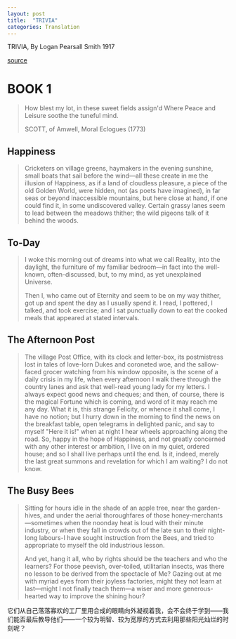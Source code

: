 ```yaml
---
layout: post
title:  "TRIVIA"
categories: Translation
---
```


TRIVIA, By Logan Pearsall Smith 1917

[source](https://www.gutenberg.org/files/8544/8544-h/8544-h.htm)

# BOOK 1


> How blest my lot, in these sweet fields assign'd Where Peace and Leisure soothe the tuneful mind.
> 
> SCOTT, of Amwell, Moral Eclogues (1773)

## Happiness

> Cricketers on village greens, haymakers in the evening sunshine, small boats that sail before the wind—all these create in me the illusion of Happiness, as if a land of cloudless pleasure, a piece of the old Golden World, were hidden, not (as poets have imagined), in far seas or beyond inaccessible mountains, but here close at hand, if one could find it, in some undiscovered valley. Certain grassy lanes seem to lead between the meadows thither; the wild pigeons talk of it behind the woods.


## To-Day

> I woke this morning out of dreams into what we call Reality, into the daylight, the furniture of my familiar bedroom—in fact into the well-known, often-discussed, but, to my mind, as yet unexplained Universe.
> 
> Then I, who came out of Eternity and seem to be on my way thither, got up and spent the day as I usually spend it. I read, I pottered, I talked, and took exercise; and I sat punctually down to eat the cooked meals that appeared at stated intervals.


## The Afternoon Post


> The village Post Office, with its clock and letter-box, its postmistress lost in tales of love-lorn Dukes and coroneted woe, and the sallow-faced grocer watching from his window opposite, is the scene of a daily crisis in my life, when every afternoon I walk there through the country lanes and ask that well-read young lady for my letters. I always expect good news and cheques; and then, of course, there is the magical Fortune which is coming, and word of it may reach me any day. What it is, this strange Felicity, or whence it shall come, I have no notion; but I hurry down in the morning to find the news on the breakfast table, open telegrams in delighted panic, and say to myself "Here it is!" when at night I hear wheels approaching along the road. So, happy in the hope of Happiness, and not greatly concerned with any other interest or ambition, I live on in my quiet, ordered house; and so I shall live perhaps until the end. Is it, indeed, merely the last great summons and revelation for which I am waiting? I do not know.

## The Busy Bees


> Sitting for hours idle in the shade of an apple tree, near the garden-hives, and under the aerial thoroughfares of those honey-merchants—sometimes when the noonday heat is loud with their minute industry, or when they fall in crowds out of the late sun to their night-long labours-I have sought instruction from the Bees, and tried to appropriate to myself the old industrious lesson.
> 
> And yet, hang it all, who by rights should be the teachers and who the learners? For those peevish, over-toiled, utilitarian insects, was there no lesson to be derived from the spectacle of Me? Gazing out at me with myriad eyes from their joyless factories, might they not learn at last—might I not finally teach them—a wiser and more generous-hearted way to improve the shining hour?

它们从自己落落寡欢的工厂里用合成的眼睛向外凝视着我，会不会终于学到——我们能否最后教导他们——一个较为明智、较为宽厚的方式去利用那些阳光灿烂的时刻呢？
